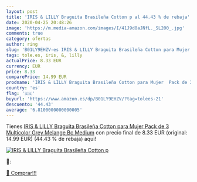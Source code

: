 ```yaml
---
layout: post
title: 'IRIS & LILLY Braguita Brasileña Cotton p al 44.43 % de rebaja'
date: 2020-04-25 20:48:26
image: 'https://m.media-amazon.com/images/I/41J9d8aJNfL._SL200_.jpg'
comments: true
category: ofertas
author: ring
slug: 'B01LY9EHZV-es IRIS & LILLY Braguita Brasileña Cotton para Mujer Pack de...'
tags: tole.es, iris, &, lilly
actualPrice: 8.33 EUR
currency: EUR
price: 8.33
comparePrice: 14.99 EUR
prodname: 'IRIS & LILLY Braguita Brasileña Cotton para Mujer  Pack de 3  Multicolor  Grey Melange Bc   Medium'
country: 'es'
flag: '🇪🇸'
buyurl: 'https://www.amazon.es/dp/B01LY9EHZV/?tag=tolees-21'
descuento: '44.43'
average: '6.8100000000000005'
---
```


Tienes [IRIS & LILLY Braguita Brasileña Cotton para Mujer  Pack de 3  Multicolor  Grey Melange Bc   Medium](https://www.amazon.es/dp/B01LY9EHZV/?tag=tolees-21) con precio final de  8.33 EUR (original: 14.99 EUR) (44.43 %  de rebaja) aqui!

[![IRIS & LILLY Braguita Brasileña Cotton p](https://m.media-amazon.com/images/I/41J9d8aJNfL._SL200_.jpg)](https://www.amazon.es/dp/B01LY9EHZV/?tag=tolees-21)

🔎:


[🛒 Comprar!!!](https://www.amazon.es/dp/B01LY9EHZV/?tag=tolees-21)
